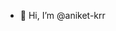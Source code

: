 - 👋 Hi, I’m @aniket-krr

<!---
aniket-krr/aniket-krr is a ✨ special ✨ repository because its `README.md` (this file) appears on your GitHub profile.
You can click the Preview link to take a look at your changes.
--->
